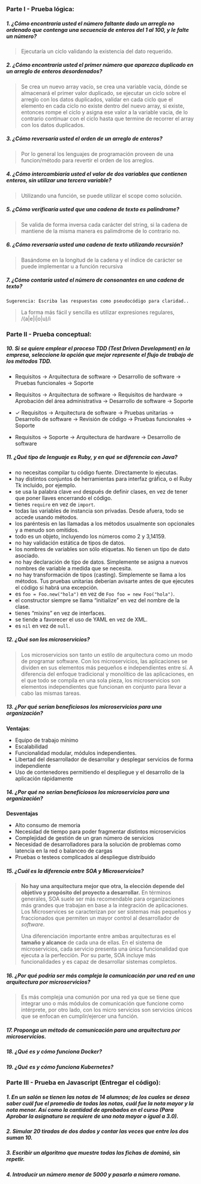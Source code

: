 ### Parte I - Prueba lógica: 

##### 1. ¿Cómo encontraría usted el número faltante dado un arreglo no ordenado que contenga una secuencia de enteros del 1 al 100, y le falte un número?

> Ejecutaría un ciclo validando la existencia del dato requerido.

##### 2. ¿Cómo encontraría usted el primer número que aparezca duplicado en un arreglo de enteros desordenados?

> Se crea un nuevo array vacío, se crea una variable vacia, dónde se almacenará el primer valor duplicado, se ejecutar un ciclo sobre el arreglo con los datos duplicados, validar en cada ciclo que el elemento en cada ciclo no existe dentro del nuevo array, si existe, entonces rompe el ciclo y asigna ese valor a la variable vacia, de lo contrario continuar con el ciclo hasta que termine de recorrer el array con los datos duplicados.

##### 3. ¿Cómo reversaría usted el orden de un arreglo de enteros?

> Por lo general los lenguajes de programación proveen de una funcion/método para revertir el orden de los arreglos.

##### 4. ¿Cómo intercambiaría usted el valor de dos variables que contienen enteros, sin utilizar una tercera variable?

> Utilizando una función, se puede utilizar el scope como solución.

##### 5. ¿Cómo verificaría usted que una cadena de texto es palindrome?

> Se valida de forma inversa cada carácter del string, si la cadena de mantiene de la misma manera es palimdrome de lo contrario no.

##### 6. ¿Cómo reversaría usted una cadena de texto utilizando recursión?

> Basándome en la longitud de la cadena y el índice de carácter se puede implementar u a función recursiva

##### 7. ¿Cómo contaría usted el número de consonantes en una cadena de texto?
    Sugerencia: Escriba las respuestas como pseudocódigo para claridad..

> La forma más fácil y sencilla es utilizar expresiones regulares, /(a|e|i|o|u)/i

### Parte II - Prueba conceptual:

##### 10. Si se quiere emplear el proceso TDD (Test Driven Development) en la empresa, seleccione la opción que mejor represente el flujo de trabajo de los métodos TDD.
 - Requisitos → Arquitectura de software → Desarrollo de software → Pruebas funcionales → Soporte

 - Requisitos → Arquitectura de software → Requisitos de hardware → Aprobación del área administrativa → Desarrollo de software → Soporte

 - ✓ Requisitos → Arquitectura de software → Pruebas unitarias → Desarrollo de software → Revisión de código → Pruebas funcionales → Soporte

 - Requisitos → Soporte → Arquitectura de hardware → Desarrollo de software

##### 11. ¿Qué tipo de lenguaje es Ruby, y en qué se diferencia con Java?
 -   no necesitas compilar tu código fuente. Directamente lo ejecutas.
 -   hay distintos conjuntos de herramientas para interfaz gráfica, o el Ruby Tk incluido, por ejemplo.
 -   se usa la palabra clave  `end`  después de definir clases, en vez de tener que poner llaves encerrando el código.
 -   tienes  `require`  en vez de  `import`.
 -   todas las variables de instancia son privadas. Desde afuera, todo se accede usando métodos.
 -   los paréntesis en las llamadas a los métodos usualmente son opcionales y a menudo son omitidos.
 -   todo es un objeto, incluyendo los números como 2 y 3,14159.
 -   no hay validación estática de tipos de datos.
 -   los nombres de variables son sólo etiquetas. No tienen un tipo de dato asociado.
 -   no hay declaración de tipo de datos. Simplemente se asigna a nuevos nombres de variable a medida que se necesita.
 -   no hay transformación de tipos (casting). Simplemente se llama a los métodos. Tus pruebas unitarias deberían avisarte antes de que ejecutes el código si habrá una excepción.
 -   es  `foo = Foo.new("hola")`  en vez de  `Foo foo = new Foo("hola")`.
 -   el constructor siempre se llama “initialize” en vez del nombre de la clase.
 -   tienes “mixins” en vez de interfaces.
 -   se tiende a favorecer el uso de YAML en vez de XML.
 -   es  `nil`  en vez de  `null`.

##### 12. ¿Qué son los microservicios?

 > Los microservicios son tanto un estilo de arquitectura como un modo de programar software. Con los microservicios, las aplicaciones se dividen en sus elementos más pequeños e independientes entre sí. A diferencia del enfoque tradicional y monolítico de las aplicaciones, en el que todo se compila en una sola pieza, los microservicios son elementos independientes que funcionan en conjunto para llevar a cabo las mismas tareas.

##### 13. ¿Por qué serían beneficiosos los microservicios para una organización?

**Ventajas**:
-   Equipo de trabajo mínimo
-   Escalabilidad
-   Funcionalidad modular, módulos independientes.
-   Libertad del desarrollador de desarrollar y desplegar servicios de forma independiente
-   Uso de contenedores permitiendo el despliegue y el desarrollo de la aplicación rápidamente

##### 14. ¿Por qué no serían beneficiosos los microservicios para una organización?

**Desventajas**
-   Alto consumo de memoria
-   Necesidad de tiempo para poder fragmentar distintos microservicios
-   Complejidad de gestión de un gran número de servicios
-   Necesidad de desarrolladores para la solución de problemas como latencia en la red o balanceo de cargas
-   Pruebas o testeos complicados al despliegue distribuido

##### 15. ¿Cuál es la diferencia entre SOA y Microservicios?
> **No hay una arquitectura mejor que otra, la elección depende del objetivo y propósito del proyecto a desarrollar.**  En términos generales, SOA suele ser más recomendable para organizaciones más grandes que trabajan en base a la integración de aplicaciones. Los Microservices se caracterizan por ser sistemas más pequeños y fraccionados que permiten un mayor control al desarrollador de  _software_.
> 
> Una diferenciación importante entre ambas arquitecturas es el  **tamaño y alcance**  de cada una de ellas. En el sistema de microservicios, cada servicio presenta una única funcionalidad que ejecuta a la perfección. Por su parte, SOA incluye más funcionalidades y es capaz de desarrollar sistemas completos.

##### 16. ¿Por qué podría ser más compleja la comunicación por una red en una arquitectura por microservicios?

> Es más compleja una comunión por una red ya que se tiene que integrar uno o más módulos de comunicación que funcione como intérprete, por otro lado, con los micro servicios son servicios únicos que se enfocan en cumplir/ejercer una función.

##### 17. Proponga un método de comunicación para una arquitectura por microservicios.

##### 18. ¿Qué es y cómo funciona Docker?

##### 19. ¿Qué es y cómo funciona Kubernetes?

### Parte III - Prueba en Javascript (Entregar el código): 

##### 1. En un salón se tienen las notas de 14 alumnos; de los cuales se desea saber cuál fue el promedio de todas las notas, cuál fue la nota mayor y la nota menor. Así como la cantidad de aprobados en el curso (Para Aprobar la asignatura se requiere de una nota mayor o igual a 3.0). 

##### 2. Simular 20 tiradas de dos dados y contar las veces que entre los dos suman 10.

##### 3. Escribir un algoritmo que muestre todas las fichas de dominó, sin repetir. 

##### 4. Introducir un número menor de 5000 y pasarlo a número romano. 
